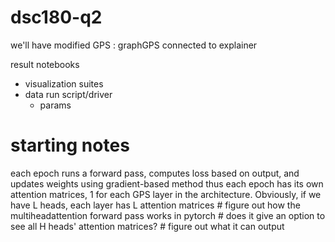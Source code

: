 # dsc180-q2

we'll have modified GPS : graphGPS
connected to explainer

result notebooks
- visualization suites
- data
run script/driver
    - params

# starting notes
each epoch runs a forward pass, computes loss based on output, and updates weights using gradient-based method
thus each epoch has its own attention matrices, 1 for each GPS layer in the architecture. Obviously, if we have L heads, each layer has L attention matrices
    # figure out how the multiheadattention forward pass works in pytorch
    # does it give an option to see all H heads' attention matrices?
    # figure out what it can output
